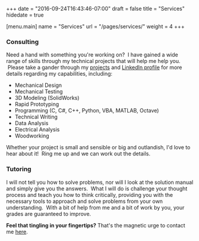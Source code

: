 +++
date = "2016-09-24T16:43:46-07:00"
draft = false
title = "Services"
hidedate = true

[menu.main]
    name = "Services"
    url = "/pages/services/"
	weight = 4
+++

### Consulting

Need a hand with something you're working on?  I have gained a wide range of skills through my technical projects that will help me help you.  Please take a gander through my [projects](/view-all/) and [LinkedIn profile](http://ca.linkedin.com/in/justinmklam) for more details regarding my capabilities, including:

+ Mechanical Design
+ Mechanical Testing
+ 3D Modeling (SolidWorks)
+ Rapid Prototyping 
+ Programming (C, C#, C++, Python, VBA, MATLAB, Octave)
+ Technical Writing
+ Data Analysis
+ Electrical Analysis
+ Woodworking

Whether your project is small and sensible or big and outlandish, I'd love to hear about it!  Ring me up and we can work out the details.

### Tutoring

I will not tell you how to solve problems, nor will I look at the solution manual and simply give you the answers.  What I will do is challenge your thought process and teach you how to think critically, providing you with the necessary tools to approach and solve problems from your own understanding.  With a bit of help from me and a bit of work by you, your grades are guaranteed to improve.

__Feel that tingling in your fingertips?__ That's the magnetic urge to contact me [here](/pages/contact/).